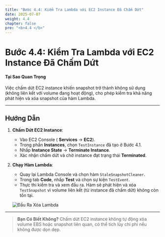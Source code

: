 ```yaml
---
title: "Bước 4.4: Kiểm Tra Lambda với EC2 Instance Đã Chấm Dứt"
date: 2025-07-07
weight: 4.4
chapter: false
pre: "<b>4.4 </b>"
---
```


# Bước 4.4: Kiểm Tra Lambda với EC2 Instance Đã Chấm Dứt

#### Tại Sao Quan Trọng

Việc chấm dứt EC2 instance khiến snapshot trở thành không sử dụng (không liên kết với volume đang hoạt động), cho phép kiểm tra khả năng phát hiện và xóa snapshot của hàm Lambda.

---

## Hướng Dẫn

1. **Chấm Dứt EC2 Instance**:
   - Vào EC2 Console ( **Services** → **EC2**).
   - Trong phần **Instances**, chọn `TestInstance` đã tạo ở Bước 4.1.
   - Nhấp **Instance State** → **Terminate Instance**.
   - Xác nhận chấm dứt và chờ instance đạt trạng thái **Terminated**.

2. **Chạy Hàm Lambda**:
   - Quay lại Lambda Console và chọn hàm `StaleSnapshotCleaner`.
   - Trong tab **Code**, nhấp **Test** và chọn sự kiện `TestEvent`.
   - Thực thi kiểm tra và xem đầu ra. Hàm sẽ phát hiện và xóa `TestSnapshot` vì volume liên kết (từ instance đã chấm dứt) không còn tồn tại.

   ![Đầu Ra Xóa Lambda](/images/lambda_deletion_output.png?featherlight=false&width=90pc)

---

> **Bạn Có Biết Không?** Chấm dứt EC2 instance không tự động xóa volume EBS hoặc snapshot liên quan, có thể tích lũy chi phí nếu không được dọn dẹp.